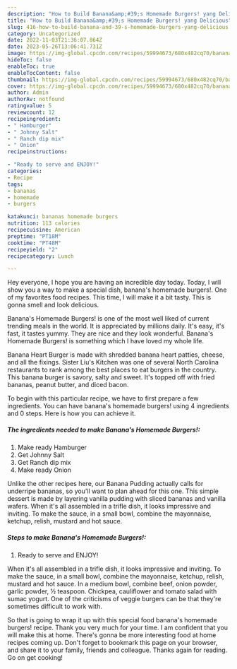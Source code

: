 ```yaml
---
description: "How to Build Banana&amp;#39;s Homemade Burgers! yang Delicious"
title: "How to Build Banana&amp;#39;s Homemade Burgers! yang Delicious"
slug: 416-how-to-build-banana-and-39-s-homemade-burgers-yang-delicious
category: Uncategorized
date: 2022-11-03T21:36:07.864Z
date: 2023-05-26T13:06:41.731Z
image: https://img-global.cpcdn.com/recipes/59994673/680x482cq70/bananas-homemade-burgers-recipe-main-photo.jpg
hideToc: false
enableToc: true
enableTocContent: false
thumbnail: https://img-global.cpcdn.com/recipes/59994673/680x482cq70/bananas-homemade-burgers-recipe-main-photo.jpg
cover: https://img-global.cpcdn.com/recipes/59994673/680x482cq70/bananas-homemade-burgers-recipe-main-photo.jpg
author: Admin
authorAv: notfound
ratingvalue: 5
reviewcount: 12
recipeingredient:
- " Hamburger"
- " Johnny Salt"
- " Ranch dip mix"
- " Onion"
recipeinstructions:

- "Ready to serve and ENJOY!"
categories:
- Recipe
tags:
- bananas
- homemade
- burgers

katakunci: bananas homemade burgers 
nutrition: 113 calories
recipecuisine: American
preptime: "PT18M"
cooktime: "PT48M"
recipeyield: "2"
recipecategory: Lunch

---
```



Hey everyone, I hope you are having an incredible day today. Today, I will show you a way to make a special dish, banana&#39;s homemade burgers!. One of my favorites food recipes. This time, I will make it a bit tasty. This is gonna smell and look delicious.

Banana&#39;s Homemade Burgers! is one of the most well liked of current trending meals in the world. It is appreciated by millions daily. It's easy, it's fast, it tastes yummy. They are nice and they look wonderful. Banana&#39;s Homemade Burgers! is something which I have loved my whole life.

Banana Heart Burger is made with shredded banana heart patties, cheese, and all the fixings. Sister Liu&#39;s Kitchen was one of several North Carolina restaurants to rank among the best places to eat burgers in the country. This banana burger is savory, salty and sweet. It&#39;s topped off with fried bananas, peanut butter, and diced bacon.


To begin with this particular recipe, we have to first prepare a few ingredients. You can have banana&#39;s homemade burgers! using 4 ingredients and 0 steps. Here is how you can achieve it.

<!--inarticleads1-->

##### The ingredients needed to make Banana&#39;s Homemade Burgers!:

1. Make ready  Hamburger
1. Get  Johnny Salt
1. Get  Ranch dip mix
1. Make ready  Onion


Unlike the other recipes here, our Banana Pudding actually calls for underripe bananas, so you&#39;ll want to plan ahead for this one. This simple dessert is made by layering vanilla pudding with sliced bananas and vanilla wafers. When it&#39;s all assembled in a trifle dish, it looks impressive and inviting. To make the sauce, in a small bowl, combine the mayonnaise, ketchup, relish, mustard and hot sauce. 

<!--inarticleads2-->

##### Steps to make Banana&#39;s Homemade Burgers!:


1. Ready to serve and ENJOY!

When it&#39;s all assembled in a trifle dish, it looks impressive and inviting. To make the sauce, in a small bowl, combine the mayonnaise, ketchup, relish, mustard and hot sauce. In a medium bowl, combine beef, onion powder, garlic powder, ½ teaspoon. Chickpea, cauliflower and tomato salad with sumac yogurt. One of the criticisms of veggie burgers can be that they&#39;re sometimes difficult to work with. 

So that is going to wrap it up with this special food banana&#39;s homemade burgers! recipe. Thank you very much for your time. I am confident that you will make this at home. There's gonna be more interesting food at home recipes coming up. Don't forget to bookmark this page on your browser, and share it to your family, friends and colleague. Thanks again for reading. Go on get cooking!
